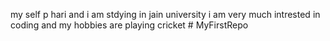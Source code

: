 my self p hari and i am stdying in jain university i am very much intrested in coding and my hobbies are playing cricket # MyFirstRepo

